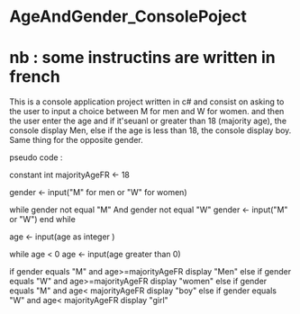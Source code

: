 # AgeAndGender_ConsolePoject

# nb : some instructins are written in french

This is a console application project written in c# and consist on 
asking to the user to input a choice between M for men and W for women.
and then the user enter the age and if it'seuanl or greater than 18 (majority age), the console display Men, else if the age is less than 18, the console display boy. Same thing for the opposite gender.

pseudo code :

constant int majorityAgeFR <- 18

gender <- input("M" for men or "W" for women)

while gender not equal "M" And gender not equal "W" 
        gender <- input("M" or "W")
end while

age <- input(age as integer )

while age < 0
        age <- input(age greater than 0)

if gender equals "M" and age>=majorityAgeFR
        display "Men"
else if gender equals "W" and age>=majorityAgeFR
        display "women"
else if gender equals "M" and age< majorityAgeFR
        display "boy"
else if gender equals "W" and age< majorityAgeFR
        display "girl"